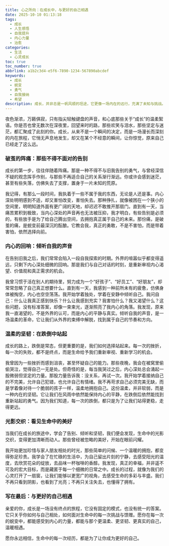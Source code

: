 ```yaml
---
title: 心之所向：在成长中，与更好的自己相遇
date: 2025-10-10 01:13:18
tags:
  - 成长
  - 人生感悟
  - 自我提升
  - 内心力量
  - 治愈
categories:
  - 生活
  - 心灵成长
toc: true
toc_number: true
abbrlink: a1b2c3d4-e5f6-7890-1234-567890abcdef
keywords:
  - 成长
  - 蜕变
  - 勇气
  - 自我接纳
  - 希望
description: 成长，并非总是一帆风顺的坦途，它更像一场内在的远行，充满了未知与挑战。我们会在迷茫中寻找方向，在痛苦中汲取力量，在每一次告别与重逢中，逐渐雕刻出更真实、更完整的自己。这篇文章，想与你一同感受成长的温柔与坚韧，探寻那些深藏于心的蜕变，愿我们都能在岁月的沉淀里，与那个更好的自己，温暖相遇。
---
```


夜色渐浓，万籁俱寂，只有指尖轻触键盘的声音，和心底那些关于“成长”的温柔絮语。你是否也曾无数次在深夜里，回望来时的路，那些欢笑与泪水，那些坚定与迷茫，都汇聚成了此刻的你。成长，从来不是一个瞬间的决定，而是一场漫长而深刻的内在旅程，它悄无声息地发生，却又在某个不经意的瞬间，让你惊觉，原来自己已经走了这么远。

### 破茧的阵痛：那些不得不面对的告别

成长的第一步，往往伴随着阵痛。那是一种不得不与旧我告别的勇气，与曾经深信不疑的观念挥手作别，与那些不再适合自己的关系渐行渐远。你或许会感到迷茫，甚至有些失落，仿佛失去了支撑，置身于一片未知的荒原。

我记得，有那么一段时间，我执着于一些不属于我的东西，无论是人还是事。内心深处明明感到不适，却又害怕改变，害怕失去。那种挣扎，就像被困在一个狭小的空间里，明明知道外面有更广阔的天地，却迟迟不敢推开那扇门。直到有一天，当痛苦累积到极致，当内心深处的声音再也无法被压抑，我才明白，有些告别是必须的，有些放手是为了给自己腾出空间，去拥抱真正属于自己的未来。那份痛，是破茧的痛，是蜕变前最深沉的酝酿。它教会我，真正的勇敢，不是不害怕，而是带着害怕，依然选择向前。

### 内心的回响：倾听自我的声音

在告别旧我之后，我们常常会陷入一段自我探索的时期。外界的喧嚣似乎都变得遥远，只剩下内心深处细微的回响。那是我们与自己对话的时刻，是重新审视内心渴望、价值观和真正需求的机会。

我曾习惯于活在别人的期待里，努力成为一个“好孩子”、“好员工”、“好朋友”，却常常忽略了自己真正想要什么。直到有一天，我感到一种前所未有的疲惫，仿佛身体被掏空，内心也空空荡荡。我开始学着独处，学着在安静中倾听自己。我问自己：什么让我真正感到快乐？什么让我感到充实？我害怕什么？我又渴望什么？这些问题，没有标准答案，却像一束束光，逐渐照亮了我内心的角落。我发现，原来我一直渴望的，不是外界的认可，而是内心的平静与真实。倾听自我的声音，是一场温柔的革命，它让我们从外界的束缚中解脱，找到属于自己的节奏和方向。

### 温柔的坚韧：在跌倒中站起

成长的路上，跌倒是常态，但更重要的是，我们如何选择站起来。每一次的挫折，每一次的失败，都不是终点，而是生命给予我们重新审视、重新学习的机会。

我曾因为一些挫折而感到沮丧，甚至怀疑自己的能力。那些夜晚，我会在被窝里偷偷哭泣，觉得自己一无是处。但奇怪的是，每当我哭过之后，内心深处总会涌起一股微弱但坚定的力量。那股力量告诉我：没关系，再试一次。我开始学着接纳自己的不完美，允许自己犯错，也允许自己有情绪。我不再苛求自己必须完美无缺，而是学着像对待一个脆弱的孩子一样，温柔地拥抱自己。这份温柔，并非软弱，而是一种内在的坚韧。它让我们在风雨中依然能保持内心的平静，在跌倒后依然能找到重新站起的勇气。因为我们知道，每一次的跌倒，都只是为了让我们站得更稳，走得更远。

### 光影交织：看见生命中的美好

当我们在成长的旅途中，学会了告别、倾听和坚韧，我们便会发现，生命中的光影交织，变得更加清晰而动人。那些曾经被忽略的美好，开始在眼前闪耀。

我开始更加珍惜与家人朋友相处的时光，那些简单的问候、一个温暖的拥抱，都变得弥足珍贵。我学会了在忙碌的生活中，为自己留出片刻的宁静，去感受阳光的温度，去欣赏花朵的绽放，去品味一杯咖啡的香醇。我发现，真正的幸福，并非遥不可及的宏大目标，而是藏匿于每一个细微的日常之中。成长的过程，就像为我们的心灵打开了一扇窗，让我们能够以更宽广的视角，去感受生命的多彩与丰盛。我们不再只看到阴影，也看到了光亮；不再只关注失去，也懂得了拥有。

### 写在最后：与更好的自己相遇

亲爱的你，成长是一场没有终点的旅程，它没有固定的模式，也没有统一的答案。它只关乎你如何与自己相处，如何面对生命中的每一次挑战与馈赠。愿你在每一次的蜕变中，都能感受到内心的力量，都能与那个更温柔、更坚韧、更真实的自己，温暖相遇。

愿你永远相信，生命中的每一次经历，都是为了让你成为更好的自己。
